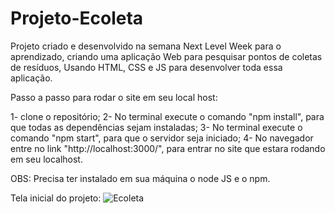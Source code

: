 # Projeto-Ecoleta
Projeto criado e desenvolvido na semana Next Level Week para o aprendizado, criando uma aplicação Web para pesquisar pontos de coletas de resíduos, Usando HTML, CSS e JS para desenvolver toda essa aplicação.

Passo a passo para rodar o site em seu local host:

1- clone o repositório;
2- No terminal execute o comando "npm install", para que todas as dependências sejam instaladas;
3- No terminal execute o comando "npm start", para que o servidor seja iniciado;
4- No navegador entre no link "http://localhost:3000/", para entrar no site que estara rodando em seu localhost.

OBS: Precisa ter instalado em sua máquina o node JS e o npm.

Tela inicial do projeto:
![Ecoleta](https://user-images.githubusercontent.com/51060912/83568793-f73cf280-a4f9-11ea-8ac2-cc0e63470cb2.png)



